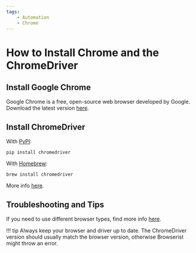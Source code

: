 ```yaml
---
tags:
    - Automation
    - Chrome
---
```


# How to Install Chrome and the ChromeDriver
## Install Google Chrome
Google Chrome is a free, open-source web browser developed by Google. Download the latest version [here](https://www.google.com/chrome/).

## Install ChromeDriver
With [PyPI](https://pypi.org/project/chromedriver/):

```shell title=""
pip install chromedriver
```

With [Homebrew](https://brew.sh):

```shell title=""
brew install chromedriver
```

More info [here](https://chromedriver.chromium.org).

## Troubleshooting and Tips
If you need to use different browser types, find more info [here](../../user-guide/settings/browser-types.md).

!!! tip
    Always keep your browser and driver up to date. The ChromeDriver version should usually match the browser version, otherwise Browserist might throw an error.
